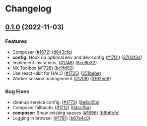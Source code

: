# Changelog

## [0.1.0](https://github.com/dxos/dxos/compare/composer-v0.0.1...composer-v0.1.0) (2022-11-03)


### Features

* Composer ([#1672](https://github.com/dxos/dxos/issues/1672)) ([d643cfe](https://github.com/dxos/dxos/commit/d643cfe3095ac206aa2d94736bef4d0b7b9e9ca3))
* **config:** Hook up optional env and dev config ([#1701](https://github.com/dxos/dxos/issues/1701)) ([3703f34](https://github.com/dxos/dxos/commit/3703f345fe440bfbd9165133274daa763b510c7b))
* Implement invitations. ([#1748](https://github.com/dxos/dxos/issues/1748)) ([8cc6b32](https://github.com/dxos/dxos/commit/8cc6b322aa8109996d722c97a9c4f06ce1ebefd3))
* NX Toolbox ([#1728](https://github.com/dxos/dxos/issues/1728)) ([bc1fd02](https://github.com/dxos/dxos/commit/bc1fd02c0e049576d2e7d0329f8ff50f4cfaefef))
* Use react-uikit for HALO ([#1725](https://github.com/dxos/dxos/issues/1725)) ([251bebe](https://github.com/dxos/dxos/commit/251bebe7a0f6573be13b22d2ec8dee08e97e0029))
* Worker session management ([#1708](https://github.com/dxos/dxos/issues/1708)) ([3192ee9](https://github.com/dxos/dxos/commit/3192ee9e0c535d145fa9682bb8379bc6794d4dd7))


### Bug Fixes

* cleanup service config. ([#1773](https://github.com/dxos/dxos/issues/1773)) ([9e8c05a](https://github.com/dxos/dxos/commit/9e8c05a582310dce3ba032ede5065d8958ac949f))
* Composer fallbacks ([#1712](https://github.com/dxos/dxos/issues/1712)) ([04ccfba](https://github.com/dxos/dxos/commit/04ccfba02843bcb643a00262675413f01aa5bcf3))
* **composer:** Show existing spaces ([#1696](https://github.com/dxos/dxos/issues/1696)) ([b8b6cfe](https://github.com/dxos/dxos/commit/b8b6cfe209ca3f27b532dc3a7e0307f65b9a49f5))
* Logging in browser ([#1781](https://github.com/dxos/dxos/issues/1781)) ([b67a4c0](https://github.com/dxos/dxos/commit/b67a4c0b4e67b06bc4951c7a7000ee472f9d5b04))
